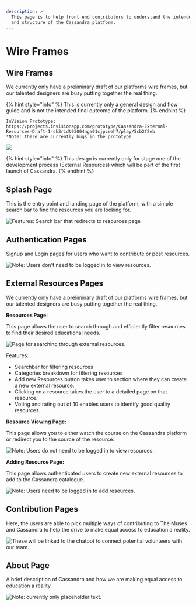 ```yaml
---
description: >-
  This page is to help front end contributors to understand the intended design
  and structure of the Cassandra platform.
---
```


# Wire Frames

## Wire Frames

We currently only have a preliminary draft of our platforms wire frames, but our talented designers are busy putting together the real thing. 

{% hint style="info" %}
This is currently only a general design and flow guide and is not the intended final outcome of the platform.
{% endhint %}

```
InVision Prototype: https://projects.invisionapp.com/prototype/Cassandra-External-Resources-Draft-1-ck3ridt93004nga01cjpceeh7/play/5cb2f2eb
*Note: there are currently bugs in the prototype
```

![](../.gitbook/assets/gif2.gif)

{% hint style="info" %}
This design is currently only for stage one of the development process \(External Resources\) which will be part of the first launch of Cassandra. 
{% endhint %}

## Splash Page

This is the entry point and landing page of the platform, with a simple search bar to find the resources you are looking for.

![Features: Search bar that redirects to resources page ](../.gitbook/assets/splash.png)

## Authentication Pages

Signup and Login pages for users who want to contribute or post resources.

![Note: Users don&apos;t need to be logged in to view resources.](../.gitbook/assets/login-page.png)

## External Resources Pages

We currently only have a preliminary draft of our platforms wire frames, but our talented designers are busy putting together the real thing. 



**Resources Page:**

This page allows the user to search through and efficiently filter resources to find their desired educational needs.

![Page for searching through external resources.](../.gitbook/assets/external-resources-page.png)

Features: 

* Searchbar for filtering resources
* Categories breakdown for filtering resources
* Add new Resources button takes user to section where they can create a new external resource.
* Clicking on a resource takes the user to a detailed page on that resource.
* Voting and rating out of 10 enables users to identify good quality resources.



**Resource Viewing Page:**

This page allows you to either watch the course on the Cassandra platform or redirect you to the source of the resource.

![Note: Users do not need to be logged in to view resources.](../.gitbook/assets/resource-view-with-video.png)



**Adding Resource Page:**

This page allows authenticated users to create new external resources to add to the Cassandra catalogue.

![Note: Users need to be logged in to add resources.](../.gitbook/assets/add-resourse-page.png)

## Contribution Pages

Here, the users are able to pick multiple ways of contributing to The Muses and Cassandra to help the drive to make equal access to education a reality. 

![These will be linked to the chatbot to connect potential volunteers with our team.](../.gitbook/assets/contribute.png)



## About Page

A brief description of Cassandra and how we are making equal access to education a reality.

![Note: currently only placeholder text.](../.gitbook/assets/about.png)


